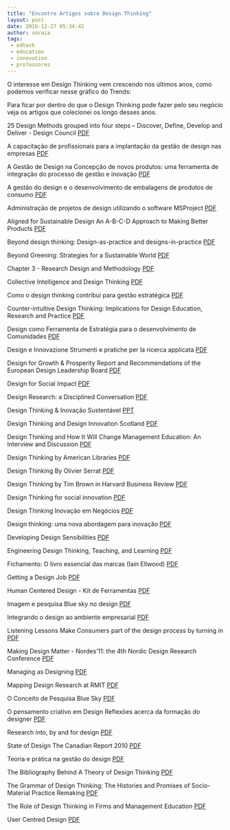 ```yaml
---
title: "Encontre Artigos sobre Design Thinking"
layout: post
date: 2016-12-27 05:34:42
author: soraia
tags: 
 - edtech 
 - education 
 - innovation
 - professores
---
```

O interesse em Design Thinking vem crescendo nos últimos anos, como podemos verificar nesse gráfico do Trends:

<script type="text/javascript" src="https://ssl.gstatic.com/trends_nrtr/884_RC03/embed_loader.js"></script> <script type="text/javascript"> trends.embed.renderExploreWidget("TIMESERIES", {"comparisonItem":[{"keyword":"design thinking","geo":"BR","time":"today 5-y"}],"category":0,"property":""}, {"exploreQuery":"geo=BR&q=design%20thinking"}); </script>

Para ficar por dentro do que o Design Thinking pode fazer pelo seu negócio veja os artigos que colecionei os longo desses anos.

25 Design Methods grouped into four steps – Discover, Define, Develop and Deliver - Design Council [PDF](http://soraianovaes.com/inovacaoedesign/biblioteca/)

A capacitação de profissionais para a implantação da gestão de design nas empresas [PDF](http://soraianovaes.com/inovacaoedesign/biblioteca/)

A Gestão de Design na Concepção de novos produtos: uma ferramenta de integração do processo de gestão e inovação [PDF](http://soraianovaes.com/inovacaoedesign/biblioteca/)

A gestão do design e o desenvolvimento de embalagens de produtos de consumo [PDF](http://soraianovaes.com/inovacaoedesign/biblioteca/)

Administração de projetos de design utilizando o software MSProject [PDF](http://soraianovaes.com/inovacaoedesign/biblioteca/)

Aligned for Sustainable Design An A-B-C-D Approach to Making Better Products [PDF](http://soraianovaes.com/inovacaoedesign/biblioteca/)

Beyond design thinking: Design-as-practice and designs-in-practice [PDF](http://soraianovaes.com/inovacaoedesign/biblioteca/)

Beyond Greening: Strategies for a Sustainable World [PDF](http://soraianovaes.com/inovacaoedesign/biblioteca/)

Chapter 3 - Research Design and Methodology [PDF](http://soraianovaes.com/inovacaoedesign/biblioteca/)

Collective Intelligence and Design Thinking [PDF](http://soraianovaes.com/inovacaoedesign/biblioteca/)

Como o design thinking contribui para gestão estratégica [PDF](http://soraianovaes.com/inovacaoedesign/biblioteca/)

Counter-intuitive Design Thinking: Implications for Design Education, Research and Practice [PDF](http://soraianovaes.com/inovacaoedesign/biblioteca/)

Design como Ferramenta de Estratégia para o desenvolvimento de Comunidades [PDF](http://soraianovaes.com/inovacaoedesign/biblioteca/)

Design e Innovazione Strumenti e pratiche per la ricerca applicata [PDF](http://soraianovaes.com/inovacaoedesign/biblioteca/)

Design for Growth & Prosperity Report and Recommendations of the European Design Leadership Board [PDF](http://soraianovaes.com/inovacaoedesign/biblioteca/)

Design for Social Impact [PDF](http://soraianovaes.com/inovacaoedesign/biblioteca/)

Design Research: a Disciplined Conversation [PDF](http://soraianovaes.com/inovacaoedesign/biblioteca/)

Design Thinking & Inovação Sustentável [PPT](http://soraianovaes.com/inovacaoedesign/biblioteca/)

Design Thinking and Design Innovation Scotland [PDF](http://soraianovaes.com/inovacaoedesign/biblioteca/)

Design Thinking and How It Will Change Management Education: An Interview and Discussion [PDF](http://soraianovaes.com/inovacaoedesign/biblioteca/)

Design Thinking by American Libraries [PDF](http://soraianovaes.com/inovacaoedesign/biblioteca/)

Design Thinking By Olivier Serrat [PDF](http://soraianovaes.com/inovacaoedesign/biblioteca/)

Design Thinking by Tim Brown in Harvard Business Review [PDF](http://soraianovaes.com/inovacaoedesign/biblioteca/)

Design Thinking for social innovation [PDF](http://soraianovaes.com/inovacaoedesign/biblioteca/)

Design Thinking Inovação em Negócios [PDF](http://soraianovaes.com/inovacaoedesign/biblioteca/)

Design thinking: uma nova abordagem para inovação [PDF](http://soraianovaes.com/inovacaoedesign/biblioteca/)

Developing Design Sensibilities [PDF](http://soraianovaes.com/inovacaoedesign/biblioteca/)

Engineering Design Thinking, Teaching, and Learning [PDF](http://soraianovaes.com/inovacaoedesign/biblioteca/)

Fichamento: O livro essencial das marcas (Iain Ellwood) [PDF](http://soraianovaes.com/inovacaoedesign/biblioteca/)

Getting a Design Job [PDF](http://soraianovaes.com/inovacaoedesign/biblioteca/)

Human Centered Design - Kit de Ferramentas [PDF](http://soraianovaes.com/inovacaoedesign/biblioteca/)

Imagem e pesquisa Blue sky no design [PDF](http://soraianovaes.com/inovacaoedesign/biblioteca/)

Integrando o design ao ambiente empresarial [PDF](http://soraianovaes.com/inovacaoedesign/biblioteca/)

Listening Lessons Make Consumers part of the design process by turning in [PDF](http://soraianovaes.com/inovacaoedesign/biblioteca/)

Making Design Matter - Nordes’11: the 4th Nordic Design Research Conference [PDF](http://soraianovaes.com/inovacaoedesign/biblioteca/)

Managing as Designing [PDF](http://soraianovaes.com/inovacaoedesign/biblioteca/)

Mapping Design Research at RMIT [PDF](http://soraianovaes.com/inovacaoedesign/biblioteca/)

O Conceito de Pesquisa Blue Sky [PDF](http://soraianovaes.com/inovacaoedesign/biblioteca/)

O pensamento criativo em Design Reflexões acerca da formação do designer [PDF](http://soraianovaes.com/inovacaoedesign/biblioteca/)

Research into, by and for design [PDF](http://soraianovaes.com/inovacaoedesign/biblioteca/)

State of Design The Canadian Report 2010 [PDF](http://soraianovaes.com/inovacaoedesign/biblioteca/)

Teoria e prática na gestão do design [PDF](http://soraianovaes.com/inovacaoedesign/biblioteca/)

The Bibliography Behind A Theory of Design Thinking [PDF](http://soraianovaes.com/inovacaoedesign/biblioteca/)

The Grammar of Design Thinking: The Histories and Promises of Socio-Material Practice Remaking [PDF](http://soraianovaes.com/inovacaoedesign/biblioteca/)

The Role of Design Thinking in Firms and Management Education [PDF](http://soraianovaes.com/inovacaoedesign/biblioteca/)

User Centred Design [PDF](http://soraianovaes.com/inovacaoedesign/biblioteca/)
